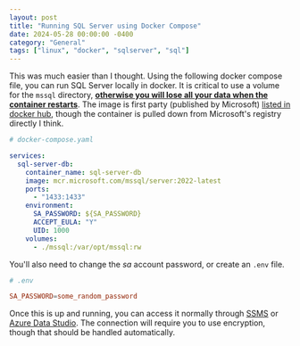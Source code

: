 ```yaml
---
layout: post
title: "Running SQL Server using Docker Compose"
date: 2024-05-28 00:00:00 -0400
category: "General"
tags: ["linux", "docker", "sqlserver", "sql"]
---
```


This was much easier than I thought. Using the following docker compose file, you can run SQL Server locally in docker. It is critical to use a volume for the `mssql` directory, <u>**otherwise you will lose all your data when the container restarts**</u>. The image is first party (published by Microsoft) [listed in docker hub](https://hub.docker.com/_/microsoft-mssql-server/), though the container is pulled down from Microsoft's registry directly I think.

```yaml
# docker-compose.yaml

services:
  sql-server-db:
    container_name: sql-server-db
    image: mcr.microsoft.com/mssql/server:2022-latest
    ports:
      - "1433:1433"
    environment:
      SA_PASSWORD: ${SA_PASSWORD}
      ACCEPT_EULA: "Y"
      UID: 1000
    volumes:
      - ./mssql:/var/opt/mssql:rw
```

You'll also need to change the _sa_ account password, or create an `.env` file.

```conf
# .env

SA_PASSWORD=some_random_password
```

Once this is up and running, you can access it normally through [SSMS](https://learn.microsoft.com/en-us/sql/ssms/download-sql-server-management-studio-ssms) or [Azure Data Studio](https://learn.microsoft.com/en-us/azure-data-studio/download-azure-data-studio). The connection will require you to use encryption, though that should be handled automatically.